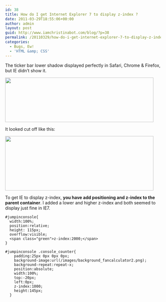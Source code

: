 ```yaml
---
id: 38
title: How do I get Internet Explorer 7 to display z-index ?
date: 2011-03-29T18:55:06+00:00
author: admin
layout: post
guid: http://www.iamchristinabot.com/blog/?p=38
permalink: /20110329/how-do-i-get-internet-explorer-7-to-display-z-index/
categories:
  - Bugs, Ew!
  - 'HTML &amp; CSS'
---
```

The ticker bar lower shadow displayed perfectly in Safari, Chrome & Firefox, but IE didn&#8217;t show it.
  
[<img src="http://www.iamchristinabot.com/blog/wp-content/uploads/2011/03/Screen-shot-2011-03-29-at-2.47.55-PM-1024x309.png" alt="" title="Screen shot 2011-03-29 at 2.47.55 PM" width="480" height="144" class="aligncenter size-large wp-image-40" srcset="http://www.iamchristinabot.com/blog/wp-content/uploads/2011/03/Screen-shot-2011-03-29-at-2.47.55-PM-1024x309.png 1024w, http://www.iamchristinabot.com/blog/wp-content/uploads/2011/03/Screen-shot-2011-03-29-at-2.47.55-PM-300x90.png 300w, http://www.iamchristinabot.com/blog/wp-content/uploads/2011/03/Screen-shot-2011-03-29-at-2.47.55-PM.png 1108w" sizes="(max-width: 480px) 100vw, 480px" />](http://www.iamchristinabot.com/blog/wp-content/uploads/2011/03/Screen-shot-2011-03-29-at-2.47.55-PM.png)

It looked cut off like this:
  
[<img src="http://www.iamchristinabot.com/blog/wp-content/uploads/2011/03/Screen-shot-2011-03-29-at-2.41.09-PM-1024x377.png" alt="" title="Screen shot 2011-03-29 at 2.41.09 PM" width="480" height="176" class="aligncenter size-large wp-image-39" srcset="http://www.iamchristinabot.com/blog/wp-content/uploads/2011/03/Screen-shot-2011-03-29-at-2.41.09-PM-1024x377.png 1024w, http://www.iamchristinabot.com/blog/wp-content/uploads/2011/03/Screen-shot-2011-03-29-at-2.41.09-PM-300x110.png 300w, http://www.iamchristinabot.com/blog/wp-content/uploads/2011/03/Screen-shot-2011-03-29-at-2.41.09-PM.png 1050w" sizes="(max-width: 480px) 100vw, 480px" />](http://www.iamchristinabot.com/blog/wp-content/uploads/2011/03/Screen-shot-2011-03-29-at-2.41.09-PM.png)

To get IE to display z-index, **you have add positioning and z-index to the parent container**. I added a lower and higher z-index and both seemed to display just fine in IE7.

    
    #jumpinconsole{
      width:100%;
      position:relative;
      height: 115px;
      overflow:visible;
      <span class="green">z-index:2000;</span>
    } 
     
    #jumpinconsole .console_counter{
        padding:25px 0px 0px 0px;
        background-image:url(/images/background_fancalculator2.png);
        background-repeat:repeat-x;
        position:absolute;
        width:100%;
        top:-20px;
        left:0px;
        z-index:1000;
        height:145px;
      }